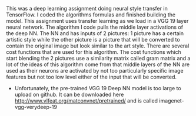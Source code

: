 This was a deep learning assignment doing neural style transfer in TensorFlow. I coded the algorithms formulas and 
finished building the model.
This assignment uses transfer learning as we load in a VGG 19 layer neural network.
The algorithm I code pulls the middle layer activations of the deep NN. The NN and has inputs of 2 pictures: 1 picture has a certain 
artistic style while the other picture is a picture that will be converted to contain the original image but look similar to the art 
style. There are several cost functions that are used for this algorithm. 
The cost functions which start blending the 2 pictures use a similarity matrix called gram matrix and a lot
of the ideas of this algorithm come from that middle layers of the NN are used as their neurons are activated by 
not too particularly specific image features but not too low level either of the input that will be converted.

- Unfortunately, the pre-trained VGG 19 Deep NN model is too large to upload on github. It can be downloaded here 
http://www.vlfeat.org/matconvnet/pretrained/ and is called imagenet-vgg-verydeep-19

